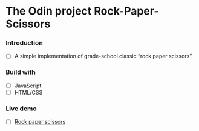 # The Odin project Rock-Paper-Scissors 

### Introduction

- [ ] A simple implementation of grade-school classic “rock paper scissors”.

### Build with

- [ ] JavaScript
- [ ] HTML/CSS

### Live demo

- [ ] [Rock paper scissors](https://alina-domnich.github.io/Rock-Paper-Scissors/)


